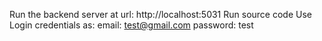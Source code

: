 Run the backend server at url: http://localhost:5031
Run source code
Use Login credentials as:
email: test@gmail.com
password: test
